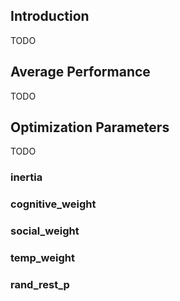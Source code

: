 ## Introduction

TODO

## Average Performance

TODO

## Optimization Parameters

TODO

### inertia

### cognitive_weight

### social_weight

### temp_weight

### rand_rest_p

